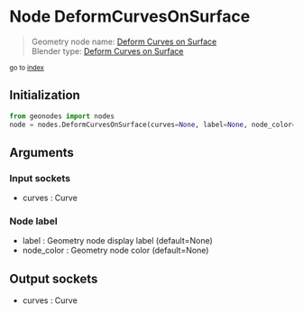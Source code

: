 
# Node DeformCurvesOnSurface

> Geometry node name: [Deform Curves on Surface](https://docs.blender.org/manual/en/latest/modeling/geometry_nodes/curve/deform_curves_on_surface.html)<br>
  Blender type: [Deform Curves on Surface](https://docs.blender.org/api/current/bpy.types.GeometryNodeDeformCurvesOnSurface.html)
  
<sub>go to [index](index.md)</sub>

## Initialization

```python
from geonodes import nodes
node = nodes.DeformCurvesOnSurface(curves=None, label=None, node_color=None)
```



## Arguments


### Input sockets

- curves : Curve

### Node label

- label : Geometry node display label (default=None)
- node_color : Geometry node color (default=None)

## Output sockets

- curves : Curve
